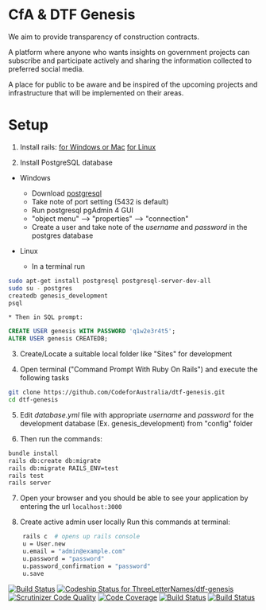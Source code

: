 
# CfA & DTF Genesis

We aim to provide transparency of construction contracts.

A platform where anyone who wants insights on government projects can subscribe and participate actively and sharing the information collected to preferred social media.

A place for public to be aware and be inspired of the upcoming projects and infrastructure that will be implemented on their areas.

# Setup
1.  Install rails:
    [for Windows or Mac](http://railsinstaller.org/en)
    [for Linux](http://railsapps.github.io/installrubyonrails-ubuntu.html)

2. Install PostgreSQL database

  * Windows
    * Download [postgresql](http://www.enterprisedb.com/products-services-training/pgdownload#windows)
    * Take note of port setting (5432 is default)
    * Run postgresql pgAdmin 4 GUI
    * "object menu" --> "properties" --> "connection"
    * Create a user and take note of the *username* and *password* in the postgres database

  * Linux
    * In a terminal run
```bash
sudo apt-get install postgresql postgresql-server-dev-all
sudo su - postgres
createdb genesis_development
psql
```

    * Then in SQL prompt:
```sql
CREATE USER genesis WITH PASSWORD 'q1w2e3r4t5';
ALTER USER genesis CREATEDB;
```

3. Create/Locate a suitable local folder like "Sites" for development

4. Open terminal ("Command Prompt With Ruby On Rails") and execute the following tasks


```bash
git clone https://github.com/CodeforAustralia/dtf-genesis.git
cd dtf-genesis
```

5. Edit *database.yml* file with appropriate *username* and *password* for the development database (Ex. genesis_development) from "config" folder

6. Then run the commands:

```bash
bundle install
rails db:create db:migrate
rails db:migrate RAILS_ENV=test
rails test
rails server
```

7. Open your browser and you should be able to see your application by entering the url `localhost:3000`

8. Create active admin user locally
Run this commands at terminal:
```bash
    rails c  # opens up rails console
    u = User.new
    u.email = "admin@example.com"
    u.password = "password"
    u.password_confirmation = "password"
    u.save
 ```

[![Build Status](https://semaphoreci.com/api/v1/PuZZleDucK/dtf-genesis/branches/master/badge.svg)](https://semaphoreci.com/PuZZleDucK/dtf-genesis)
[ ![Codeship Status for ThreeLetterNames/dtf-genesis](https://app.codeship.com/projects/f3a78630-796e-0134-dd4b-3a1a91268848/status?branch=master)](https://app.codeship.com/projects/180502)
[![Scrutinizer Code Quality](https://scrutinizer-ci.com/g/ThreeLetterNames/dtf-genesis/badges/quality-score.png?b=master)](https://scrutinizer-ci.com/g/ThreeLetterNames/dtf-genesis/?branch=master)
[![Code Coverage](https://scrutinizer-ci.com/g/ThreeLetterNames/dtf-genesis/badges/coverage.png?b=master)](https://scrutinizer-ci.com/g/ThreeLetterNames/dtf-genesis/?branch=master)
[![Build Status](https://scrutinizer-ci.com/g/ThreeLetterNames/dtf-genesis/badges/build.png?b=master)](https://scrutinizer-ci.com/g/ThreeLetterNames/dtf-genesis/build-status/master)
[![Build Status](https://travis-ci.org/ThreeLetterNames/dtf-genesis.svg?branch=master)](https://travis-ci.org/ThreeLetterNames/dtf-genesis)
